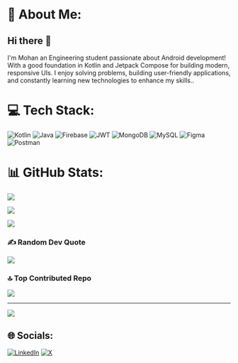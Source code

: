 # 💫 About Me:
## Hi there 👋 
I'm Mohan an Engineering student passionate about Android development! With a good foundation in Kotlin and Jetpack Compose for building modern, responsive UIs. I enjoy solving problems, building user-friendly applications, and constantly learning new technologies to enhance my skills..<br>


# 💻 Tech Stack:
 ![Kotlin](https://img.shields.io/badge/kotlin-%237F52FF.svg?style=flat&logo=kotlin&logoColor=white) ![Java](https://img.shields.io/badge/java-%23ED8B00.svg?style=flat&logo=openjdk&logoColor=white) ![Firebase](https://img.shields.io/badge/firebase-%23039BE5.svg?style=flat&logo=firebase) ![JWT](https://img.shields.io/badge/JWT-black?style=flat&logo=JSON%20web%20tokens) ![MongoDB](https://img.shields.io/badge/MongoDB-%234ea94b.svg?style=flat&logo=mongodb&logoColor=white) ![MySQL](https://img.shields.io/badge/mysql-4479A1.svg?style=flat&logo=mysql&logoColor=white) ![Figma](https://img.shields.io/badge/figma-%23F24E1E.svg?style=flat&logo=figma&logoColor=white) ![Postman](https://img.shields.io/badge/Postman-FF6C37?style=flat&logo=postman&logoColor=white)


# 📊 GitHub Stats:
![](https://github-readme-stats.vercel.app/api?username=Mohanmanuhs&theme=dark&hide_border=false&include_all_commits=true&count_private=true)<br/>


![](https://github-readme-streak-stats.herokuapp.com/?user=Mohanmanuhs&theme=dark&hide_border=false)<br/>


![](https://github-readme-stats.vercel.app/api/top-langs/?username=Mohanmanuhs&theme=dark&hide_border=false&include_all_commits=true&count_private=true&layout=compact)

### ✍️ Random Dev Quote
![](https://quotes-github-readme.vercel.app/api?type=horizontal&theme=radical)

### 🔝 Top Contributed Repo
![](https://github-contributor-stats.vercel.app/api?username=Mohanmanuhs&limit=5&theme=dark&combine_all_yearly_contributions=true)

---
[![](https://visitcount.itsvg.in/api?id=Mohanmanuhs&icon=0&color=0)](https://visitcount.itsvg.in)


## 🌐 Socials:
[![LinkedIn](https://img.shields.io/badge/LinkedIn-%230077B5.svg?logo=linkedin&logoColor=white)](https://linkedin.com/in/mohan-h-s-6511a0254) [![X](https://img.shields.io/badge/X-black.svg?logo=X&logoColor=white)](https://x.com/@Mohan97743799) 

<!-- Proudly created with GPRM ( https://gprm.itsvg.in ) -->
